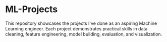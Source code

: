 # ML-Projects
 This repository showcases the projects I've done as an aspiring Machine Learning engineer. 
 Each project demonstrates practical skills in data cleaning, feature engineering, model building, evaluation, and visualization.


